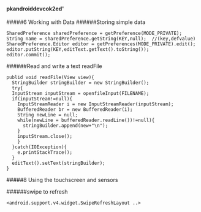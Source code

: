 #### pkandroiddevcok2ed'
#####6 Working with Data
######Storing simple data
```
SharedPreference sharedPreference = getPreference(MODE_PRIVATE);
String name = sharedPreference.getString(KEY,null);  //(key,defvalue)
SharedPreference.Editor editor = getPreferences(MODE_PRIVATE).edit();
editor.putString(KEY,editText.getText().toString());
editor.commit();
```
######Read and write a text
readFile
```
publid void readFile(View view){
  StringBuilder stringBuilder = new StringBuilder();
  try{
  InputStream inputStream = openfileInput(FILENAME);
  if(inputStream!=null){
    InputStreamReader i = new InputStreamReader(inputStream);
    BufferedReader br = new BufferedReader(i);
    String newLine = null;
    while(newLine = bufferedReader.readLine())!=null){
      stringBuilder.append(new+"\n");
    }
    inputStream.close();
    }
  }catch(IOException){
    e.printStackTrace();
  }
  editText().setText(stringBuilder);
}
```

#####8 Using the touchscreen and sensors

######swipe to refresh
```
<android.support.v4.widget.SwipeRefreshLayout ..>
```
